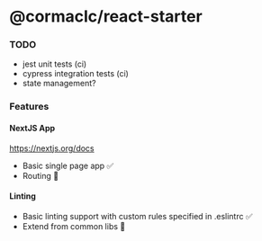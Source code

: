 # @cormaclc/react-starter

### TODO

* jest unit tests (ci)
* cypress integration tests (ci)
* state management?

### Features

#### NextJS App

https://nextjs.org/docs

* Basic single page app :white_check_mark:
* Routing :construction:

#### Linting

* Basic linting support with custom rules specified in .eslintrc :white_check_mark:
* Extend from common libs :construction:
